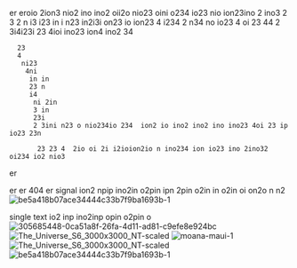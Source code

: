 er  eroio 2ion3 nio2 ino ino2 oii2o  nio23 oini o234 io23 nio ion23ino 2 ino3 2
3 2
n i3
 i23
  in
  i n23
   in2i3i on23 io ion23 4 i234 2 n34 no  io23 4 oi 
   23 44
    2
     3i4i23i 
     23 4ioi ino23 ion4 ino2 34 

      23 
      4 
       ni23
        4ni
         in in
         23 n
         i4
          ni 2in
          3 in
          23i 
          2 3ini n23 o nio234io 234  ion2 io ino2 ino2 ino ino23 4oi 23 ip io23 23n 

           23 23 4  2io oi 2i i2ioion2io n ino234 ion io23 ino 2ino32  oi234 io2 nio3

er 

er er 404 er signal ion2 npip ino2in o2pin ipn 2pin o2in in o2in oi on2o n n2
![be5a418b07ace34444c33b7f9ba1693b-1](https://github.com/darkarmevan/setting-io-iu/assets/157080147/4d0a8b45-60a8-4c80-8b67-a7340c43f69b)

single
      text io2 inp ino2inp opin o2pin o
![305685448-0ca51a8f-26fa-4d11-ad81-c9efe8e924bc](https://github.com/darkarmevan/setting-io-iu/assets/157080147/507acd2a-d5ba-4f48-b60b-7fda8d8d612e)
![The_Universe_S6_3000x3000_NT-scaled](https://github.com/darkarmevan/setting-io-iu/assets/157080147/4d2ee428-a0d0-4709-b791-c546b0222d7f)
![moana-maui-1](https://github.com/darkarmevan/setting-io-iu/assets/157080147/65373550-2047-4d31-b004-398e412b47d9)
![The_Universe_S6_3000x3000_NT-scaled](https://github.com/darkarmevan/setting-io-iu/assets/157080147/2d024093-4564-4e0c-a5af-d6fa8855f0b8)
![be5a418b07ace34444c33b7f9ba1693b-1](https://github.com/darkarmevan/setting-io-iu/assets/157080147/22671f1d-d9bd-4d01-8191-5ea6bebc396d)
